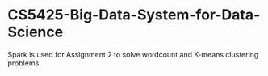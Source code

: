 # CS5425-Big-Data-System-for-Data-Science

Spark is used for Assignment 2 to solve wordcount and K-means clustering problems.

